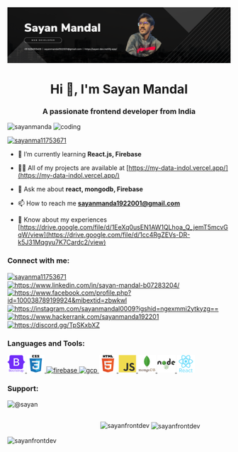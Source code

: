 <img src="Github Banner.png" alt="Logo">
<h1 align="center">Hi 👋, I'm Sayan Mandal</h1>
<h3 align="center">A passionate frontend developer from India</h3>

<img align="right" alt="coding" width="400" src="https://camo.githubusercontent.com/cae12fddd9d6982901d82580bdf321d81fb299141098ca1c2d4891870827bf17/68747470733a2f2f6d69726f2e6d656469756d2e636f6d2f6d61782f313336302f302a37513379765349765f7430696f4a2d5a2e676966">

<p align="left"> <img src="https://komarev.com/ghpvc/?username=sayanmanda&label=Profile%20views&color=0e75b6&style=flat" alt="sayanmanda" /> </p>

<p align="left"> <a href="https://twitter.com/sayanma11753671" target="blank"><img src="https://img.shields.io/twitter/follow/sayanma11753671?logo=twitter&style=for-the-badge" alt="sayanma11753671" /></a> </p>

- 🌱 I’m currently learning **React.js, Firebase**

- 👨‍💻 All of my projects are available at [https://my-data-indol.vercel.app/](https://my-data-indol.vercel.app/)

- 💬 Ask me about **react, mongodb, Firebase**

- 📫 How to reach me **sayanmanda1922001@gmail.com**

- 📄 Know about my experiences [https://drive.google.com/file/d/1EeXq0usEN1AW1QLhoa_Q_jemT5mcvGqW/view](https://drive.google.com/file/d/1cc4RgZEVs-DR-k5J31Mqgyu7K7Cardc2/view)

<h3 align="left">Connect with me:</h3>
<p align="left">
<a href="https://twitter.com/sayanma11753671" target="blank"><img align="center" src="https://raw.githubusercontent.com/rahuldkjain/github-profile-readme-generator/master/src/images/icons/Social/twitter.svg" alt="sayanma11753671" height="30" width="40" /></a>
<a href="https://linkedin.com/in/https://www.linkedin.com/in/sayan-mandal-b07283204/" target="blank"><img align="center" src="https://raw.githubusercontent.com/rahuldkjain/github-profile-readme-generator/master/src/images/icons/Social/linked-in-alt.svg" alt="https://www.linkedin.com/in/sayan-mandal-b07283204/" height="30" width="40" /></a>
<a href="https://fb.com/https://www.facebook.com/profile.php?id=100038789199924&mibextid=zbwkwl" target="blank"><img align="center" src="https://raw.githubusercontent.com/rahuldkjain/github-profile-readme-generator/master/src/images/icons/Social/facebook.svg" alt="https://www.facebook.com/profile.php?id=100038789199924&mibextid=zbwkwl" height="30" width="40" /></a>
<a href="https://instagram.com/https://instagram.com/sayanmandal0009?igshid=ngexmmi2ytkyzg==" target="blank"><img align="center" src="https://raw.githubusercontent.com/rahuldkjain/github-profile-readme-generator/master/src/images/icons/Social/instagram.svg" alt="https://instagram.com/sayanmandal0009?igshid=ngexmmi2ytkyzg==" height="30" width="40" /></a>
<a href="https://www.hackerrank.com/https://www.hackerrank.com/sayanmanda192201" target="blank"><img align="center" src="https://raw.githubusercontent.com/rahuldkjain/github-profile-readme-generator/master/src/images/icons/Social/hackerrank.svg" alt="https://www.hackerrank.com/sayanmanda192201" height="30" width="40" /></a>
<a href="https://discord.gg/https://discord.gg/TpSKxbXZ" target="blank"><img align="center" src="https://raw.githubusercontent.com/rahuldkjain/github-profile-readme-generator/master/src/images/icons/Social/discord.svg" alt="https://discord.gg/TpSKxbXZ" height="30" width="40" /></a>
</p>

<h3 align="left">Languages and Tools:</h3>
<p align="left"> <a href="https://getbootstrap.com" target="_blank" rel="noreferrer"> <img src="https://raw.githubusercontent.com/devicons/devicon/master/icons/bootstrap/bootstrap-plain-wordmark.svg" alt="bootstrap" width="40" height="40"/> </a> <a href="https://www.w3schools.com/css/" target="_blank" rel="noreferrer"> <img src="https://raw.githubusercontent.com/devicons/devicon/master/icons/css3/css3-original-wordmark.svg" alt="css3" width="40" height="40"/> </a> <a href="https://firebase.google.com/" target="_blank" rel="noreferrer"> <img src="https://www.vectorlogo.zone/logos/firebase/firebase-icon.svg" alt="firebase" width="40" height="40"/> </a> <a href="https://cloud.google.com" target="_blank" rel="noreferrer"> <img src="https://www.vectorlogo.zone/logos/google_cloud/google_cloud-icon.svg" alt="gcp" width="40" height="40"/> </a> <a href="https://www.w3.org/html/" target="_blank" rel="noreferrer"> <img src="https://raw.githubusercontent.com/devicons/devicon/master/icons/html5/html5-original-wordmark.svg" alt="html5" width="40" height="40"/> </a> <a href="https://developer.mozilla.org/en-US/docs/Web/JavaScript" target="_blank" rel="noreferrer"> <img src="https://raw.githubusercontent.com/devicons/devicon/master/icons/javascript/javascript-original.svg" alt="javascript" width="40" height="40"/> </a> <a href="https://www.mongodb.com/" target="_blank" rel="noreferrer"> <img src="https://raw.githubusercontent.com/devicons/devicon/master/icons/mongodb/mongodb-original-wordmark.svg" alt="mongodb" width="40" height="40"/> </a> <a href="https://nodejs.org" target="_blank" rel="noreferrer"> <img src="https://raw.githubusercontent.com/devicons/devicon/master/icons/nodejs/nodejs-original-wordmark.svg" alt="nodejs" width="40" height="40"/> </a> <a href="https://reactjs.org/" target="_blank" rel="noreferrer"> <img src="https://raw.githubusercontent.com/devicons/devicon/master/icons/react/react-original-wordmark.svg" alt="react" width="40" height="40"/> </a> </p>

<h3 align="left">Support:</h3>
<p><a href="https://www.buymeacoffee.com/@sayan"> <img align="left" src="https://cdn.buymeacoffee.com/buttons/v2/default-yellow.png" height="50" width="210" alt="@sayan" /></a></p><br><br>

<p><img align="left" src="https://github-readme-stats.vercel.app/api/top-langs?username=sayanfrontdev&show_icons=true&locale=en&layout=compact" alt="sayanfrontdev" /></p>

<p>&nbsp;<img align="center" src="https://github-readme-stats.vercel.app/api?username=sayanfrontdev&show_icons=true&locale=en" alt="sayanfrontdev" /></p>

<p><img align="center" src="https://github-readme-streak-stats.herokuapp.com/?user=sayanfrontdev&" alt="sayanfrontdev" /></p>
